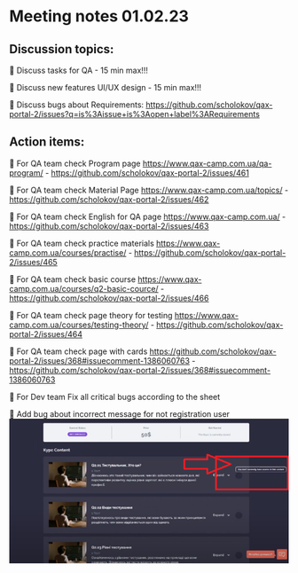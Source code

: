 # Meeting notes 01.02.23

## Discussion topics: 

:black_square_button: Discuss tasks for QA - 15 min max!!! 

:black_square_button: Discuss new features UI/UX design - 15 min max!!! 

:black_square_button: Discuss bugs about Requirements: https://github.com/scholokov/qax-portal-2/issues?q=is%3Aissue+is%3Aopen+label%3ARequirements 


## Action items:  

:black_square_button: For QA team check Program page https://www.qax-camp.com.ua/qa-program/ - https://github.com/scholokov/qax-portal-2/issues/461 

:black_square_button: For QA team check Material Page   https://www.qax-camp.com.ua/topics/ - https://github.com/scholokov/qax-portal-2/issues/462 
 
:black_square_button: For QA team check English for QA page https://www.qax-camp.com.ua/ - https://github.com/scholokov/qax-portal-2/issues/463 

:black_square_button: For QA team check practice materials https://www.qax-camp.com.ua/courses/practise/ -  https://github.com/scholokov/qax-portal-2/issues/465 

:black_square_button: For QA team check basic course https://www.qax-camp.com.ua/courses/q2-basic-cource/ - https://github.com/scholokov/qax-portal-2/issues/466 

:black_square_button: For QA team check page theory for testing https://www.qax-camp.com.ua/courses/testing-theory/  - https://github.com/scholokov/qax-portal-2/issues/464

:black_square_button: For QA team check page with cards https://github.com/scholokov/qax-portal-2/issues/368#issuecomment-1386060763 - https://github.com/scholokov/qax-portal-2/issues/368#issuecomment-1386060763

:black_square_button: For Dev team Fix all critical bugs according to the sheet  

:black_square_button: Add bug about incorrect message for not registration user ![QAX](https://github.com/scholokov/qax-portal-2/blob/main/drive/Bug_new.PNG?raw=true.) 
